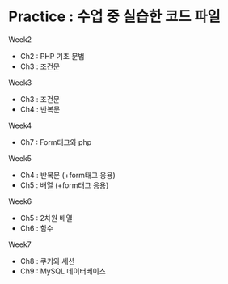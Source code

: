 # Practice : 수업 중 실습한 코드 파일

Week2
- Ch2 : PHP 기초 문법
- Ch3 : 조건문

Week3
- Ch3 : 조건문
- Ch4 : 반복문

Week4
- Ch7 : Form태그와 php

Week5
- Ch4 : 반복문 (+form태그 응용)
- Ch5 : 배열 (+form태그 응용)

Week6
- Ch5 : 2차원 배열
- Ch6 : 함수

Week7
- Ch8 : 쿠키와 세션
- Ch9 : MySQL 데이터베이스

